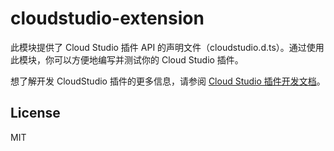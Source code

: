 # cloudstudio-extension

此模块提供了 Cloud Studio 插件 API 的声明文件（cloudstudio.d.ts）。通过使用此模块，你可以方便地编写并测试你的 Cloud Studio 插件。

想了解开发 CloudStudio 插件的更多信息，请参阅 [Cloud Studio 插件开发文档](http://code.visualstudio.com/docs/extensions/overview)。

## License
MIT
